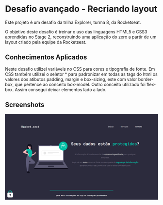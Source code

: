 # Desafio avançado - Recriando layout

Este projeto é um desafio da trilha Explorer, turma 8, da Rocketseat.

O objetivo deste desafio é treinar o uso das linguagens HTML5 e CSS3 aprendidas no Stage 2, reconstruindo uma aplicação do zero a partir de um layout criado pela equipe da Rocketseat.

## Conhecimentos Aplicados

Neste desafio utilizei variáveis no CSS para cores e tipografia de fonte. Em CSS também utilizei o seletor * para padronizar em todas as tags do html os valores dos atibutos padding, margin e box-sizing, este com valor border-box, que pertence ao conceito box-model. Outro conceito utilizado foi flex-box. Assim consegui deixar elementos lado a lado.

## Screenshots

![tela da página desenvolvida.](images/rocket.sect.png)
